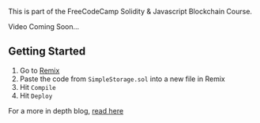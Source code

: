 This is part of the FreeCodeCamp Solidity & Javascript Blockchain Course.

Video Coming Soon...

## Getting Started

1. Go to [Remix](https://remix.ethereum.org/)
2. Paste the code from `SimpleStorage.sol` into a new file in Remix
3. Hit `Compile` 
4. Hit `Deploy` 


For a more in depth blog, [read here](https://docs.chain.link/docs/deploy-your-first-contract/)